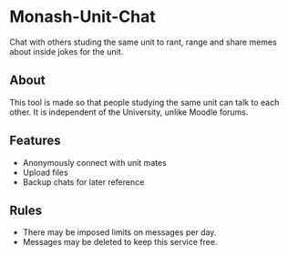 # Monash-Unit-Chat
Chat with others studing the same unit to rant, range and share memes about inside jokes for the unit.

## About
This tool is made so that people studying the same unit can talk to each other. It is independent of the University, unlike Moodle forums.

## Features
* Anonymously connect with unit mates
* Upload files
* Backup chats for later reference

## Rules
* There may be imposed limits on messages per day.
* Messages may be deleted to keep this service free.
